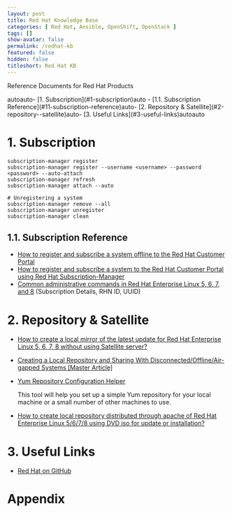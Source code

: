 ```yaml
---
layout: post
title: Red Hat Knowledge Base
categories: [ Red Hat, Ansible, OpenShift, OpenStack ]
tags: []
show-avatar: false
permalink: /redhat-kb
featured: false
hidden: false
titleshort: Red Hat KB
---
```


Reference Documents for Red Hat Products

<!-- TOC -->autoauto- [1. Subscription](#1-subscription)auto  - [1.1. Subscription Reference](#11-subscription-reference)auto- [2. Repository & Satellite](#2-repository--satellite)auto- [3. Useful Links](#3-useful-links)autoauto<!-- /TOC -->

# 1. Subscription

```
subscription-manager register
subscription-manager register --username <username> --password <password> --auto-attach
subscription-manager refresh
subscription-manager attach --auto

# Unregistering a system
subscription-manager remove --all
subscription-manager unregister
subscription-manager clean
```

## 1.1. Subscription Reference

- [How to register and subscribe a system offline to the Red Hat Customer Portal](https://access.redhat.com/solutions/3121571)
- [How to register and subscribe a system to the Red Hat Customer Portal using Red Hat Subscription-Manager](https://access.redhat.com/solutions/253273)
- [Common administrative commands in Red Hat Enterprise Linux 5, 6, 7, and 8](https://access.redhat.com/articles/1189123) (Subscription Details, RHN ID, UUID)

# 2. Repository & Satellite

- [How to create a local mirror of the latest update for Red Hat Enterprise Linux 5, 6, 7, 8 without using Satellite server?](https://access.redhat.com/solutions/23016)

- [Creating a Local Repository and Sharing With Disconnected/Offline/Air-gapped Systems [Master Article]](https://access.redhat.com/solutions/3176811)

- [Yum Repository Configuration Helper](https://access.redhat.com/labs/yumrepoconfighelper/)

  This tool will help you set up a simple Yum repository for your local machine or a small number of other machines to use. 
  
- [How to create local repository distributed through apache of Red Hat Enterprise Linux 5/6/7/8 using DVD iso for update or installation?](https://access.redhat.com/solutions/7227)

# 3. Useful Links

- [Red Hat on GitHub](https://redhatofficial.github.io/)


# Appendix



